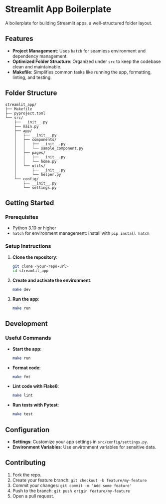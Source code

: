 # Streamlit App Boilerplate

A boilerplate for building Streamlit apps, a well-structured folder layout.

## Features
- **Project Management**: Uses `hatch` for seamless environment and dependency management.
- **Optimized Folder Structure**: Organized under `src` to keep the codebase clean and maintainable.
- **Makefile**: Simplifies common tasks like running the app, formatting, linting, and testing.

## Folder Structure
```
streamlit_app/
├── Makefile
├── pyproject.toml
└── src/
    ├── __init__.py
    ├── main.py
    ├── app/
    │   ├── __init__.py
    │   ├── components/
    │   │   ├── __init__.py
    │   │   └── sample_component.py
    │   ├── pages/
    │   │   ├── __init__.py
    │   │   └── home.py
    │   └── utils/
    │       ├── __init__.py
    │       └── helper.py
    └── config/
        ├── __init__.py
        └── settings.py
```

## Getting Started

### Prerequisites
- Python 3.10 or higher
- `hatch` for environment management: Install with `pip install hatch`

### Setup Instructions
1. **Clone the repository**:
   ```bash
   git clone <your-repo-url>
   cd streamlit_app
   ```

2. **Create and activate the environment**:
   ```bash
   make dev
   ```

3. **Run the app**:
   ```bash
   make run
   ```

## Development

### Useful Commands
- **Start the app**:
  ```bash
  make run
  ```
- **Format code**:
  ```bash
  make fmt
  ```
- **Lint code with Flake8**:
  ```bash
  make lint
  ```
- **Run tests with Pytest**:
  ```bash
  make test
  ```

## Configuration
- **Settings**: Customize your app settings in `src/config/settings.py`.
- **Environment Variables**: Use environment variables for sensitive data.

## Contributing
1. Fork the repo.
2. Create your feature branch: `git checkout -b feature/my-feature`
3. Commit your changes: `git commit -m 'Add some feature'`
4. Push to the branch: `git push origin feature/my-feature`
5. Open a pull request.
